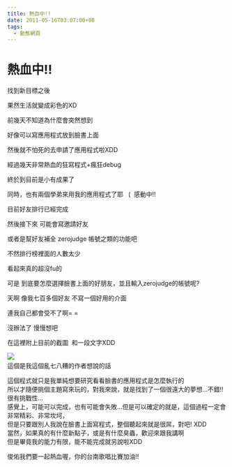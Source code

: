 ```yaml
---
title: 熱血中!!
date: 2011-05-16T03:07:00+08
tags:
  - 動態網頁
---
```

# 熱血中!!

找到新目標之後

果然生活就變成彩色的XD

前幾天不知道為什麼會突然想到

好像可以寫應用程式放到臉書上面

然後就不怕死的去申請了應用程式啦XDD

經過幾天非常熱血的狂寫程式+瘋狂debug

終於到目前是小有成果了

同時，也有兩個學弟來用我的應用程式了耶   (  感動中!!

目前好友排行已經完成

然後接下來 可能會寫邀請好友

或者是幫好友補全 zerojudge 帳號之類的功能吧

不然排行榜裡面的人數太少

看起來真的超沒fu的

可是 到底要怎麼選擇臉書上面的好朋友，並且輸入zerojudge的帳號呢?

天啊 像我七百多個好友 不寫一個好用的介面

連我自己都會受不了啊= =

沒辦法了 慢慢想吧

在這裡附上目前的截圖  和一段文字XDD

![](http://pic.pimg.tw/taichunmin/dce2e2d5474e21681e057639e3628f13.jpg)     
這個是我這個亂七八糟的作者想說的話　  
  
這個程式就只是我單純想要研究看看臉書的應用程式是怎麼執行的  
所以才隨便挑個主題寫來玩的，對我來說，就是找到了一個很遠大的夢想...不錯!!很有挑戰性...  
感覺上，可能可以完成，也有可能會失敗...但是可以確定的就是，這個過程一定會非常精彩、非常坎坷，  
但是只要跟別人我說在臉書上面寫程式，整個聽起來就是很屌，對吧! XDD  
當然，如果真的有什麼新點子，或是有什麼臭蟲，歡迎來跟我講啊  
但是畢竟我的能力有限，能不能完成就另說啦XDD

俊佑我們要一起熱血喔，你的台南歌唱比賽加油!!
